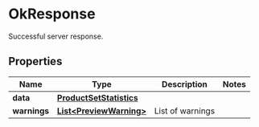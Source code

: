 

# OkResponse

Successful server response.

## Properties

Name | Type | Description | Notes
------------ | ------------- | ------------- | -------------
**data** | [**ProductSetStatistics**](ProductSetStatistics.md) |  | 
**warnings** | [**List&lt;PreviewWarning&gt;**](PreviewWarning.md) | List of warnings | 



